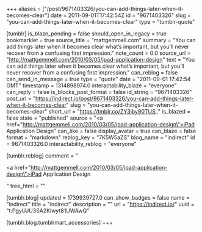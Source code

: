 +++
aliases = ["/post/9671403326/you-can-add-things-later-when-it-becomes-clear"]
date = 2011-09-01T17:42:54Z
id = "9671403326"
slug = "you-can-add-things-later-when-it-becomes-clear"
type = "tumblr-quote"

[tumblr]
is_blaze_pending = false
should_open_in_legacy = true
bookmarklet = true
source_title = "mattgemmell.com"
summary = "You can add things later when it becomes clear what’s important, but you’ll never recover from a confusing first impression."
note_count = 0.0
source_url = "http://mattgemmell.com/2010/03/05/ipad-application-design"
text = "You can add things later when it becomes clear what’s important, but you’ll never recover from a confusing first impression."
can_reblog = false
can_send_in_message = true
type = "quote"
date = "2011-09-01 17:42:54 GMT"
timestamp = 1314898974.0
interactability_blaze = "everyone"
can_reply = false
is_blocks_post_format = false
id_string = "9671403326"
post_url = "https://indirect.io/post/9671403326/you-can-add-things-later-when-it-becomes-clear"
slug = "you-can-add-things-later-when-it-becomes-clear"
short_url = "https://tmblr.co/ZY3jby90TUS_"
is_blazed = false
state = "published"
source = "<a href=\"http://mattgemmell.com/2010/03/05/ipad-application-design\">iPad Application Design</a>"
can_like = false
display_avatar = true
can_blaze = false
format = "markdown"
reblog_key = "7K5W5aZS"
blog_name = "indirect"
id = 9671403326.0
interactability_reblog = "everyone"

[tumblr.reblog]
comment = "<p><a href=\"http://mattgemmell.com/2010/03/05/ipad-application-design\">iPad Application Design</a></p>"
tree_html = ""

[tumblr.blog]
updated = 1739939727.0
can_show_badges = false
name = "indirect"
title = "indirect"
description = ""
url = "https://indirect.io/"
uuid = "t:PgyUJU3SA2Klwyt81UWAwQ"

[tumblr.blog.tumblrmart_accessories]
+++
